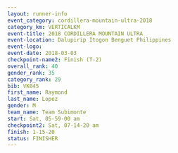 ```yaml
---
layout: runner-info 
event_category: cordillera-mountain-ultra-2018 
category_km: VERTICALKM 
event-title: 2018 CORDILLERA MOUNTAIN ULTRA 
event-location: Dalupirip Itogon Benguet Philippines 
event-logo: 
event-date: 2018-03-03 
checkpoint-name2: Finish (T-2) 
overall_rank: 40
gender_rank: 35
category_rank: 29
bib: VK045
first_name: Raymond
last_name: Lopez
gender: M
team_name: Team Subimonte
start: Sat, 05-59-00 am
checkpoint2: Sat, 07-14-20 am
finish: 1-15-20
status: FINISHER
---
```


